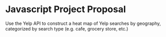 # Javascript Project Proposal

Use the Yelp API to construct a heat map of Yelp searches by geography, categorized by search type (e.g. cafe, grocery store, etc.)
